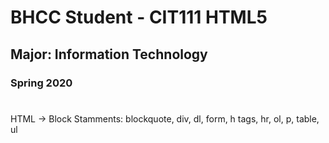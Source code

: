 # BHCC Student - CIT111 HTML5
## Major: Information Technology
### Spring 2020

#
HTML -> Block Stamments: blockquote, div, dl, form, h tags, hr, ol, p, table, ul
